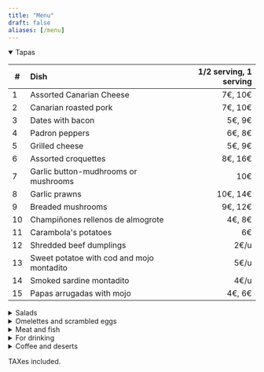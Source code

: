 ```yaml
---
title: "Menu"
draft: false
aliases: [/menu]
---
```


<details open>
<summary>Tapas</summary>

| # | Dish | 1/2 serving, 1 serving |
|---|:---|---:|
| 1 | Assorted Canarian Cheese | 7€, 10€| 
| 2 | Canarian roasted pork | 7€, 10€|
| 3 | Dates with bacon | 5€, 9€|
| 4 | Padron peppers | 6€, 8€|
| 5 | Grilled cheese | 5€, 9€|
| 6 | Assorted croquettes | 8€, 16€|
| 7 | Garlic button-mudhrooms or mushrooms | 10€|
| 8 | Garlic prawns | 10€, 14€|
| 9 | Breaded mushrooms | 9€, 12€|
| 10 | Champiñones rellenos de almogrote | 4€, 8€|
| 11 | Carambola's potatoes | 6€|
| 12 | Shredded beef dumplings | 2€/u|
| 13 | Sweet potatoe with cod and mojo montadito | 5€/u|
| 14 | Smoked sardine montadito | 4€/u|
| 15 | Papas arrugadas with mojo | 4€, 6€|


</details>

<details>
<summary>Salads</summary>

| # |  Dish | 1/2 serving, 1 serving |
|---|:---|---:|
| 17 | House salad | 8.50€, 13€|
| 18 | Tomatoes, anchovies and avocado salad | 10€|

</details>

<details>
<summary>Omelettes and scrambled eggs</summary>

| # | Dish | 1/2 serving, 1 serving |
|---|---|---:|
| 20 | House scrambled eggs | 7€, 9€|
| 21 | Prawns and mushrooms scrambled eggs | 11€|
| 22 | Canarian omelette | 8€, 11€|
| 23 | Garlic omelette | 5€|
| 24 | Spanish omelette | 5€, 7€|
| 25 | Cured sausages omelette | 6€, 8€|
| 26 | Cod omelette | 8€, 11€|

</details>

<details>
<summary>Meat and fish</summary>

| # | Dish | 1/2 serving, 1 serving |
|---|---|---:|
| 30 | Meat or tuna stuffed zucchini | 8.50€/u|
| 31 | Meat or tuna stuffed pepper | 8.50€/u|
| 32 | Moussaka | 8.50€/u|
| 33 | Garlic chopped beef sirloin | 15€, 19€|
| 34 | Chopped beef sirloin w/ Cocacola | 16€, 21€|
| 35 | Chopped beef sirloin with prawns | 17€, 23€|
| 36 | Meatballs | 9€|
| 37 | Canarian beef stew | 9€, 14€|
| 39 | Garlic chopped chicken breast | 8€, 11€|

</details>

<details>
<summary>For drinking</summary>

## Wines

<center>Red wines</center>

| # | Producto | Precio |
| --- | ---|---:|
| 40 | Vino tinto a granel  | 1/4 2.50€, 1/2 5€|
| 41 | Finca antigua  | glass 2.50€, 12€|
| 42 | Balcon canario  | glass 2.50€, 12€|
| 43 | Cantaperdices (Ribera del Duero)  | 17€|
| 44 | Viernes (Bierzo)  | 17€|
| 45 | Pergamino Crianza (Rioja)  | 17€|
| 46 | Cantaburros joven (Ribera del Duero)  | glass 3€, 13€|
| 47 | Cantaburros barrica (Ribera del Duero)  | 15€|
| 48 | Cantaburros crianza (Ribera del Duero) | 17€|

<center>White wines</center>

| # | Product | Price |
|---|:---|---:|
| 60 | House dry white wine  | 1/4 2.50€, 1/2 5€|
| 61 | House fruity white wine | 1/4 2.50€, 1/2 5€|
| 62 | Brumas de Ayoza Afrutado | 16€|
| 63 | Brumas de Ayoza Seco | 16€|
| 65 | Ari Goitia Rueda Verdejo | glass 2.50€, 11€|
| 66 | Calius blanco seco| 17€|

## Beers

|   | Product | Price |
|---|---|---:|
| 70 | Draft beer |  caña 1.50€, 1906 3.50€|
| 71 | Dorada pilsen o especial  | 1.50€|
| 72 | Dorada sin o Tropical limón | 1.50€|
| 73 | Dorada especial roja o Tropical 1924 | 2€|
| 74 | 1906 Especial o Red Vintage | 3€|
| 75 | 1906 Black coupage o Irish Red Ale | 3.50€|
| 76 | Estrella de galicia 0,0 | 3.50€|

## Other drinks

|   | Product | Price |
|---|:---|---:|
| 80 | Water |  1/2l 1.20€, 1l 2€|
| 81 | Sparkling water |  1/2l 1.20€|
| 82 | Sodas |  1.50€|

</details>

<details>
<summary>Coffee and deserts</summary>

| # | Product | Price |
|---|:---|---:|
| 90 | Homemade Flans |  4€|
| 91 | Homemade Pies |  4.20€|
| 92 | Teas, coffee|  1.20€|
| 93 | Cortados |  1.50€|
| 94 | Milky coffee |  2€|

</details>

TAXes included.